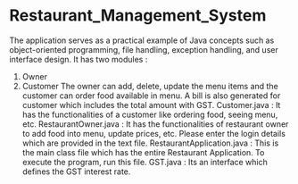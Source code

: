 # Restaurant_Management_System
The application serves as a practical example of Java concepts such as object-oriented programming, file handling, exception handling, and user interface design.
It has two modules :
1) Owner
2) Customer
The owner can add, delete, update the menu items and the customer can order food available in menu. 
A bill is also generated for customer which includes the total amount with GST.
Customer.java : It has the functionalities of a customer like ordering food, seeing menu, etc.
RestaurantOwner.java : It has the functionalities of restaurant owner to add food into menu, update prices, etc.
Please enter the login details which are provided in the text file. 
RestaurantApplication.java : This is the main class file which has the entire Restaurant Application. To execute the program, run this file.
GST.java : Its an interface which defines the GST interest rate.
